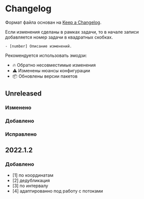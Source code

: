 # Changelog

Формат файла основан на [Keep a Changelog](http://keepachangelog.com/en/1.0.0/).

Если изменения сделаны в рамках задачи, то в начале записи добавляется номер
задачи в квадратных скобках.

```
- [number] Описание изменений.
```

Рекомендуется использовать эмодзи:

- 🔥 Обратно несовместимые изменения
- ⚠️ Изменены нюансы конфигурации
- 📦 Обновлены версии пакетов

## Unreleased

### Изменено

### Добавлено

### Исправлено

## 2022.1.2

### Добавлено

- [1] по координатам
- [2] дедубликация
- [3] по интервалу
- [4] адаптированно под работу с потоками
